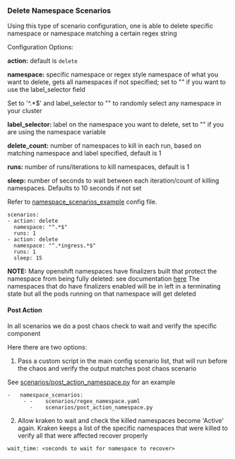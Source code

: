###  Delete Namespace Scenarios

Using this type of scenario configuration, one is able to delete specific namespace or namespace matching a certain regex string

Configuration Options:

**action:** default is `delete`

**namespace:** specific namespace or regex style namespace of what you want to delete, gets all namespaces if not specified; set to "" if you want to use the label_selector field

Set to '^.*$' and label_selector to "" to randomly select any namespace in your cluster

**label_selector:** label on the namespace you want to delete, set to "" if you are using the namespace variable

**delete_count:** number of namespaces to kill in each run, based on matching namespace and label specified, default is 1

**runs:** number of runs/iterations to kill namespaces, default is 1

**sleep:** number of seconds to wait between each iteration/count of killing namespaces. Defaults to 10 seconds if not set

Refer to [namespace_scenarios_example](https://github.com/openshift-scale/kraken/blob/master/scenarios/regex_namespace) config file.

```
scenarios:
- action: delete
  namespace: "^.*$"
  runs: 1
- action: delete
  namespace: "^.*ingress.*$"
  runs: 1
  sleep: 15
```

**NOTE:** Many openshift namespaces have finalizers built that protect the namespace from being fully deleted: see documentation [here](https://kubernetes.io/blog/2021/05/14/using-finalizers-to-control-deletion/)
The namespaces that do have finalizers enabled will be in left in a terminating state but all the pods running on that namespace will get deleted

#### Post Action

In all scenarios we do a post chaos check to wait and verify the specific component

Here there are two options:

1. Pass a custom script in the main config scenario list, that will run before the chaos and verify the output matches post chaos scenario

See [scenarios/post_action_namespace.py](https://github.com/cloud-bulldozer/kraken/tree/master/scenarios/post_action_namespace.py) for an example

```
-   namespace_scenarios:
     - -    scenarios/regex_namespace.yaml
       -    scenarios/post_action_namespace.py
```


2. Allow kraken to wait and check the killed namespaces become 'Active' again. Kraken keeps a list of the specific
namespaces that were killed to verify all that were affected recover properly

```
wait_time: <seconds to wait for namespace to recover>
```
